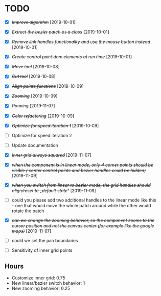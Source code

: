 # TODO

- [X] ~~*Improve algorithm*~~ [2019-10-01]
- [X] ~~*Extract the bezier patch as a class*~~ [2019-10-01]
- [X] ~~*Remove link handles functionality and use the mouse button instead*~~ [2019-10-01]
- [X] ~~*Create control point dom elements at run time*~~ [2019-10-01]
- [X] ~~*Move tool*~~ [2019-10-08]
- [X] ~~*Cut tool*~~ [2019-10-08]
- [X] ~~*Align points functions*~~ [2019-10-09]
- [X] ~~*Zooming*~~ [2019-10-09]
- [X] ~~*Panning*~~ [2019-11-07]
- [X] ~~*Color refactoring*~~ [2019-10-09]
- [X] ~~*Optimize for speed iteration 1*~~ [2019-10-09]
- [ ] Optimize for speed iteration 2
- [ ] Update documentation
- [X] ~~*Inner grid always squared*~~ [2019-11-07]
- [X] ~~*when the component is in linear mode, only 4 corner points should be visible ( center control points and bezier handles could be hidden)*~~ [2019-11-09]
- [X] ~~*when you switch from linear to bezier mode, the grid handles should align/reset to „default state“*~~ [2019-11-09]
- [ ] could you please add two additional handles to the linear mode like this - one that would move the whole patch around while the other would rotate the patch
- [X] ~~*can we change the zooming behavior, so the component zooms to the cursor position and not the canvas center (for example like the google maps)*~~ [2019-11-07]
- [ ] could we set the pan boundaries
- [ ] Sensitivity of inner grid points


## Hours
- Customize inner grid: 0.75
- New linear/bezier switch behavior: 1
- New zooming behavior: 0.25
